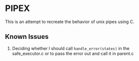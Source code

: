 # PIPEX

This is an attempt to recreate the behavior of unix pipes using C.

## Known Issues

1. Deciding whether I should call `handle_error(states)` in the safe_executor.c or to pass the error out and call it in parent.c